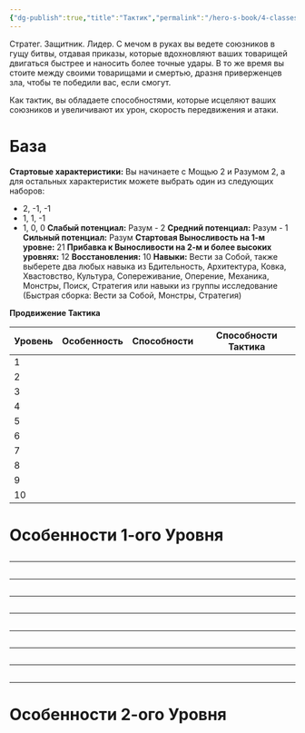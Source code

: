 ```yaml
---
{"dg-publish":true,"title":"Тактик","permalink":"/hero-s-book/4-classes/4-3-tactician/","dgPassFrontmatter":true}
---
```


Стратег. Защитник. Лидер. С мечом в руках вы ведете союзников в гущу битвы, отдавая приказы, которые вдохновляют ваших товарищей двигаться быстрее и наносить более точные удары. В то же время вы стоите между своими товарищами и смертью, дразня приверженцев зла, чтобы те победили вас, если смогут.

Как тактик, вы обладаете способностями, которые исцеляют ваших союзников и увеличивают их урон, скорость передвижения и атаки.
# База
**Стартовые характеристики:** Вы начинаете с Мощью 2 и Разумом 2, а для остальных характеристик можете выбрать один из следующих наборов: 
- 2, -1, -1 
- 1, 1, -1
- 1, 0, 0
**Слабый потенциал:** Разум - 2
**Средний потенциал:** Разум - 1
**Сильный потенциал:** Разум
**Стартовая Выносливость на 1-м уровне:** 21
**Прибавка к Выносливости на 2-м и более высоких уровнях:** 12
**Восстановления:** 10
**Навыки:** Вести за Собой, также выберете два любых навыка из Бдительность, Архитектура, Ковка, Хвастовство, Культура, Сопереживание, Оперение, Механика, Монстры, Поиск, Стратегия или навыки из группы исследование (Быстрая сборка: Вести за Собой, Монстры, Стратегия)

**Продвижение Тактика**

| Уровень | Особенность | Способности | Способности Тактика |
| ------- | ----------- | ----------- | --------------- |
| 1       |             |             |                 |
| 2       |             |             |                 |
| 3       |             |             |                 |
| 4       |             |             |                 |
| 5       |             |             |                 |
| 6       |             |             |                 |
| 7       |             |             |                 |
| 8       |             |             |                 |
| 9       |             |             |                 |
| 10      |             |             |                 |

# Особенности 1-ого Уровня
##
---
##
---
###
###
##
---
###
###
##
---
##
---
##
---
##
---
##
---
###
###
####
####

# Особенности 2-ого Уровня